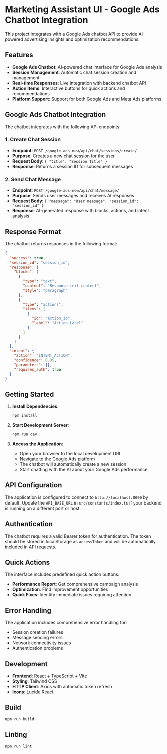 # Marketing Assistant UI - Google Ads Chatbot Integration

This project integrates with a Google Ads chatbot API to provide AI-powered advertising insights and optimization recommendations.

## Features

- **Google Ads Chatbot**: AI-powered chat interface for Google Ads analysis
- **Session Management**: Automatic chat session creation and management
- **Real-time Responses**: Live integration with backend chatbot API
- **Action Items**: Interactive buttons for quick actions and recommendations
- **Platform Support**: Support for both Google Ads and Meta Ads platforms

## Google Ads Chatbot Integration

The chatbot integrates with the following API endpoints:

### 1. Create Chat Session
- **Endpoint**: `POST /google-ads-new/api/chat/sessions/create/`
- **Purpose**: Creates a new chat session for the user
- **Request Body**: `{ "title": "Session Title" }`
- **Response**: Returns a session ID for subsequent messages

### 2. Send Chat Message
- **Endpoint**: `POST /google-ads-new/api/chat/message/`
- **Purpose**: Sends user messages and receives AI responses
- **Request Body**: `{ "message": "User message", "session_id": "session_id" }`
- **Response**: AI-generated response with blocks, actions, and intent analysis

## Response Format

The chatbot returns responses in the following format:

```json
{
  "success": true,
  "session_id": "session_id",
  "response": {
    "blocks": [
      {
        "type": "text",
        "content": "Response text content",
        "style": "paragraph"
      },
      {
        "type": "actions",
        "items": [
          {
            "id": "action_id",
            "label": "Action Label"
          }
        ]
      }
    ]
  },
  "intent": {
    "action": "INTENT_ACTION",
    "confidence": 0.95,
    "parameters": {},
    "requires_auth": true
  }
}
```

## Getting Started

1. **Install Dependencies**:
   ```bash
   npm install
   ```

2. **Start Development Server**:
   ```bash
   npm run dev
   ```

3. **Access the Application**:
   - Open your browser to the local development URL
   - Navigate to the Google Ads platform
   - The chatbot will automatically create a new session
   - Start chatting with the AI about your Google Ads performance

## API Configuration

The application is configured to connect to `http://localhost:8000` by default. Update the `API_BASE_URL` in `src/constants/index.ts` if your backend is running on a different port or host.

## Authentication

The chatbot requires a valid Bearer token for authentication. The token should be stored in localStorage as `accessToken` and will be automatically included in API requests.

## Quick Actions

The interface includes predefined quick action buttons:
- **Performance Report**: Get comprehensive campaign analysis
- **Optimization**: Find improvement opportunities
- **Quick Fixes**: Identify immediate issues requiring attention

## Error Handling

The application includes comprehensive error handling for:
- Session creation failures
- Message sending errors
- Network connectivity issues
- Authentication problems

## Development

- **Frontend**: React + TypeScript + Vite
- **Styling**: Tailwind CSS
- **HTTP Client**: Axios with automatic token refresh
- **Icons**: Lucide React

## Build

```bash
npm run build
```

## Linting

```bash
npm run lint
```
